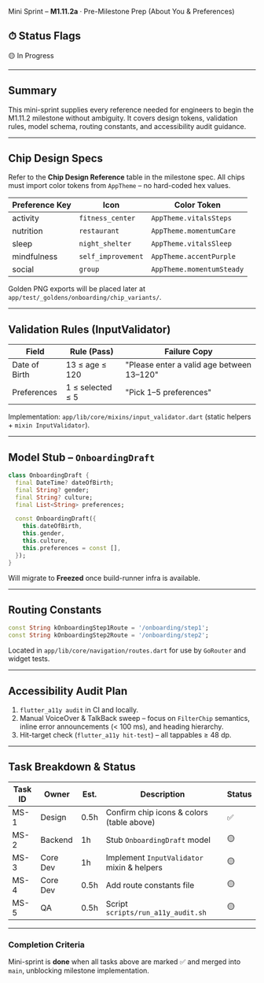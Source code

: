 Mini Sprint – **M1.11.2a** · Pre-Milestone Prep (About You & Preferences)

## ⏱ Status Flags

🟡 In Progress

---

## Summary

This mini-sprint supplies every reference needed for engineers to begin the
M1.11.2 milestone without ambiguity. It covers design tokens, validation rules,
model schema, routing constants, and accessibility audit guidance.

---

## Chip Design Specs

Refer to the **Chip Design Reference** table in the milestone spec. All chips
must import color tokens from `AppTheme` – no hard-coded hex values.

| Preference Key | Icon               | Color Token               |
| -------------- | ------------------ | ------------------------- |
| activity       | `fitness_center`   | `AppTheme.vitalsSteps`    |
| nutrition      | `restaurant`       | `AppTheme.momentumCare`   |
| sleep          | `night_shelter`    | `AppTheme.vitalsSleep`    |
| mindfulness    | `self_improvement` | `AppTheme.accentPurple`   |
| social         | `group`            | `AppTheme.momentumSteady` |

Golden PNG exports will be placed later at
`app/test/_goldens/onboarding/chip_variants/`.

---

## Validation Rules (InputValidator)

| Field         | Rule (Pass)      | Failure Copy                              |
| ------------- | ---------------- | ----------------------------------------- |
| Date of Birth | 13 ≤ age ≤ 120   | "Please enter a valid age between 13–120" |
| Preferences   | 1 ≤ selected ≤ 5 | "Pick 1–5 preferences"                    |

Implementation: `app/lib/core/mixins/input_validator.dart` (static helpers +
`mixin InputValidator`).

---

## Model Stub – `OnboardingDraft`

```dart
class OnboardingDraft {
  final DateTime? dateOfBirth;
  final String? gender;
  final String? culture;
  final List<String> preferences;

  const OnboardingDraft({
    this.dateOfBirth,
    this.gender,
    this.culture,
    this.preferences = const [],
  });
}
```

Will migrate to **Freezed** once build-runner infra is available.

---

## Routing Constants

```dart
const String kOnboardingStep1Route = '/onboarding/step1';
const String kOnboardingStep2Route = '/onboarding/step2';
```

Located in `app/lib/core/navigation/routes.dart` for use by `GoRouter` and
widget tests.

---

## Accessibility Audit Plan

1. `flutter_a11y audit` in CI and locally.
2. Manual VoiceOver & TalkBack sweep – focus on `FilterChip` semantics, inline
   error announcements (< 100 ms), and heading hierarchy.
3. Hit-target check (`flutter_a11y hit-test`) – all tappables ≥ 48 dp.

---

## Task Breakdown & Status

| Task ID | Owner    | Est. | Description                                | Status |
| ------- | -------- | ---- | ------------------------------------------ | ------ |
| MS-1    | Design   | 0.5h | Confirm chip icons & colors (table above)  | ✅     |
| MS-2    | Backend  | 1h   | Stub `OnboardingDraft` model               | 🟡     |
| MS-3    | Core Dev | 1h   | Implement `InputValidator` mixin & helpers | 🟡     |
| MS-4    | Core Dev | 0.5h | Add route constants file                   | 🟡     |
| MS-5    | QA       | 0.5h | Script `scripts/run_a11y_audit.sh`         | 🟡     |

---

### Completion Criteria

Mini-sprint is **done** when all tasks above are marked ✅ and merged into
`main`, unblocking milestone implementation.

